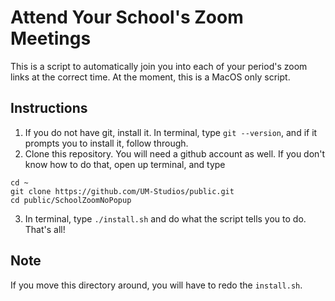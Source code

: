 # Attend Your School's Zoom Meetings

This is a script to automatically join you into each of your period's zoom links at the correct time. At the moment, this is a MacOS only script.

## Instructions

1. If you do not have git, install it. In terminal, type `git --version`, and if it prompts you to install it, follow through.
2. Clone this repository. You will need a github account as well. If you don't know how to do that, open up terminal, and type
```
cd ~
git clone https://github.com/UM-Studios/public.git
cd public/SchoolZoomNoPopup
```
3. In terminal, type `./install.sh` and do what the script tells you to do. That's all!

## Note

If you move this directory around, you will have to redo the `install.sh`.
